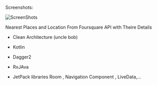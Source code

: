  
Screenshots:

 
 ![ScreenShots](https://user-images.githubusercontent.com/26750131/109968257-b7649f00-7d07-11eb-99f9-d8dab6c82cc5.png)

 
 
 Nearest Places and Location From Foursquare API with Theire Details 
 
 
- Clean Architecture (uncle bob)
 
 - Kotlin

 - Dagger2

 - RxJAva

 - JetPack libraries Room , Navigation Component , LiveData,...






